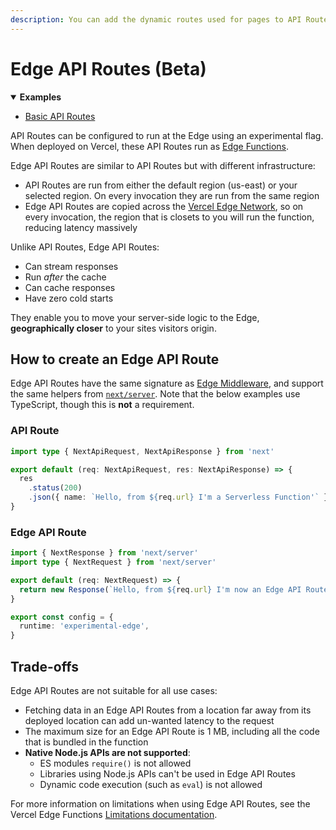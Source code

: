 ```yaml
---
description: You can add the dynamic routes used for pages to API Routes too. Learn how it works here.
---
```


# Edge API Routes (Beta)

<details open>
  <summary><b>Examples</b></summary>
  <ul>
    <li><a href="https://github.com/vercel/next.js/tree/canary/examples/api-routes">Basic API Routes</a></li>
  </ul>
</details>

API Routes can be configured to run at the Edge using an experimental flag. When deployed on Vercel, these API Routes run as [Edge Functions](https://vercel.com/docs/concepts/functions/vercel-edge-functions).

Edge API Routes are similar to API Routes but with different infrastructure:

- API Routes are run from either the default region (us-east) or your selected region. On every invocation they are run from the same region
- Edge API Routes are copied across the [Vercel Edge Network](https://vercel.com/docs/concepts/edge-network/overview), so on every invocation, the region that is closets to you will run the function, reducing latency massively

Unlike API Routes, Edge API Routes:

- Can stream responses
- Run _after_ the cache
- Can cache responses
- Have zero cold starts

They enable you to move your server-side logic to the Edge, **geographically closer** to your sites visitors origin.

## How to create an Edge API Route

Edge API Routes have the same signature as [Edge Middleware](/docs/advanced-features/middleware), and support the same helpers from [`next/server`](/docs/api-reference/next/server). Note that the below examples use TypeScript, though this is **not** a requirement.

### API Route

```typescript
import type { NextApiRequest, NextApiResponse } from 'next'

export default (req: NextApiRequest, res: NextApiResponse) => {
  res
    .status(200)
    .json({ name: `Hello, from ${req.url} I'm a Serverless Function'` })
}
```

### Edge API Route

```typescript
import { NextResponse } from 'next/server'
import type { NextRequest } from 'next/server'

export default (req: NextRequest) => {
  return new Response(`Hello, from ${req.url} I'm now an Edge API Route!`)
}

export const config = {
  runtime: 'experimental-edge',
}
```

## Trade-offs

Edge API Routes are not suitable for all use cases:

- Fetching data in an Edge API Routes from a location far away from its deployed location can add un-wanted latency to the request
- The maximum size for an Edge API Route is 1 MB, including all the code that is bundled in the function
- **Native Node.js APIs are not supported**:
  - ES modules `require()` is not allowed
  - Libraries using Node.js APIs can't be used in Edge API Routes
  - Dynamic code execution (such as `eval`) is not allowed

For more information on limitations when using Edge API Routes, see the Vercel Edge Functions [Limitations documentation](https://vercel.com/docs/concepts/functions/vercel-edge-functions/limitations).
